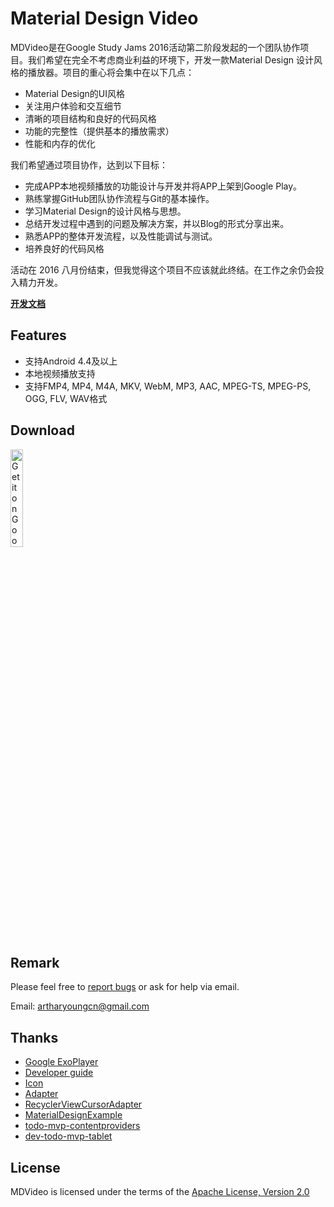 # Material Design Video

MDVideo是在Google Study Jams 2016活动第二阶段发起的一个团队协作项目。我们希望在完全不考虑商业利益的环境下，开发一款Material Design
设计风格的播放器。项目的重心将会集中在以下几点：

- Material Design的UI风格
- 关注用户体验和交互细节
- 清晰的项目结构和良好的代码风格
- 功能的完整性（提供基本的播放需求）
- 性能和内存的优化

我们希望通过项目协作，达到以下目标：
- 完成APP本地视频播放的功能设计与开发并将APP上架到Google Play。
- 熟练掌握GitHub团队协作流程与Git的基本操作。
- 学习Material Design的设计风格与思想。
- 总结开发过程中遇到的问题及解决方案，并以Blog的形式分享出来。
- 熟悉APP的整体开发流程，以及性能调试与测试。
- 培养良好的代码风格

活动在 2016 八月份结束，但我觉得这个项目不应该就此终结。在工作之余仍会投入精力开发。

[**开发文档**](https://github.com/AndroidTips/MDVideo/tree/master/docs)
## Features

- 支持Android 4.4及以上
- 本地视频播放支持
- 支持FMP4, MP4, M4A, MKV, WebM, MP3, AAC, MPEG-TS, MPEG-PS, OGG, FLV, WAV格式

## Download
<a href='https://play.google.com/store/apps/details?id=com.studyjams.mdvideo&utm_source=global_co&utm_medium=prtnr&utm_content=Mar2515&utm_campaign=PartBadge&pcampaignid=MKT-Other-global-all-co-prtnr-py-PartBadge-Mar2515-1'><img alt='Get it on Google Play' src='https://play.google.com/intl/en_us/badges/images/generic/en_badge_web_generic.png' width="20%"/></a>

## Remark
Please feel free to [report bugs](https://github.com/AndroidTips/MDVideo/issues) or ask for help via email.

Email: artharyoungcn@gmail.com

## Thanks
- [Google ExoPlayer](https://github.com/google/ExoPlayer)
- [Developer guide](http://google.github.io/ExoPlayer/guide.html)
- [Icon](http://iconmonstr.com/video-14/?png)
- [Adapter](https://github.com/hongyangAndroid/baseAdapter)
- [RecyclerViewCursorAdapter](https://github.com/androidessence/RecyclerViewCursorAdapter)
- [MaterialDesignExample](https://github.com/chenyangcun/MaterialDesignExample)
- [todo-mvp-contentproviders](https://github.com/googlesamples/android-architecture/tree/todo-mvp-contentproviders/)
- [dev-todo-mvp-tablet](https://github.com/googlesamples/android-architecture/tree/dev-todo-mvp-tablet)

## License
MDVideo is licensed under the terms of the [Apache License, Version 2.0](http://www.apache.org/licenses/LICENSE-2.0.html)
